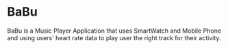 # BaBu 

BaBu is a Music Player Application that uses SmartWatch and Mobile Phone and using users' heart rate data to play user the right track for their activity.
